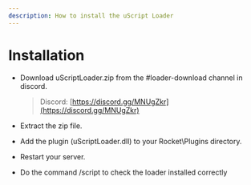 ```yaml
---
description: How to install the uScript Loader
---
```


# Installation

* Download uScriptLoader.zip from the \#loader-download channel in discord.

  > Discord: [https://discord.gg/MNUgZkr](https://discord.gg/MNUgZkr)

* Extract the zip file.
* Add the plugin \(uScriptLoader.dll\) to your Rocket\Plugins directory.
* Restart your server.
* Do the command /script to check the loader installed correctly 

